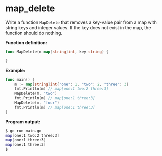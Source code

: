 # map_delete


Write a function `MapDelete` that removes a key-value pair from a map with string keys and integer values. If the key does not exist in the map, the function should do nothing.

**Function definition:**

```go
func MapDelete(m map[string]int, key string) {

}
```

**Example:**

```go
func main() {
    m := map[string]int{"one": 1, "two": 2, "three": 3}
    fmt.Println(m) // map[one:1 two:2 three:3]
    MapDelete(m, "two")
    fmt.Println(m) // map[one:1 three:3]
    MapDelete(m, "four")
    fmt.Println(m) // map[one:1 three:3]
}
```

**Program output:**

```sh
$ go run main.go
map[one:1 two:2 three:3]
map[one:1 three:3]
map[one:1 three:3]
$
```
